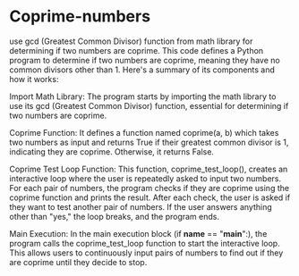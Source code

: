 # Coprime-numbers
use gcd (Greatest Common Divisor) function from math library for determining if two numbers are coprime.
This code defines a Python program to determine if two numbers are coprime, meaning they have no common divisors other than 1. Here's a summary of its components and how it works:

Import Math Library: The program starts by importing the math library to use its gcd (Greatest Common Divisor) function, essential for determining if two numbers are coprime.

Coprime Function: It defines a function named coprime(a, b) which takes two numbers as input and returns True if their greatest common divisor is 1, indicating they are coprime. Otherwise, it returns False.

Coprime Test Loop Function: This function, coprime_test_loop(), creates an interactive loop where the user is repeatedly asked to input two numbers. For each pair of numbers, the program checks if they are coprime using the coprime function and prints the result. After each check, the user is asked if they want to test another pair of numbers. If the user answers anything other than "yes," the loop breaks, and the program ends.

Main Execution: In the main execution block (if __name__ == "__main__":), the program calls the coprime_test_loop function to start the interactive loop. This allows users to continuously input pairs of numbers to find out if they are coprime until they decide to stop.
